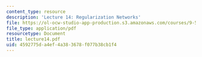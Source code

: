 ```yaml
---
content_type: resource
description: 'Lecture 14: Regularization Networks'
file: https://ol-ocw-studio-app-production.s3.amazonaws.com/courses/9-520-statistical-learning-theory-and-applications-spring-2003/4592775da4ef4a383678f077b38cb1f4_lecture14.pdf
file_type: application/pdf
resourcetype: Document
title: lecture14.pdf
uid: 4592775d-a4ef-4a38-3678-f077b38cb1f4
---
```

